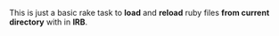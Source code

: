 This is just a basic rake task to **load** and **reload** ruby files **from current directory** with
in **IRB**.
